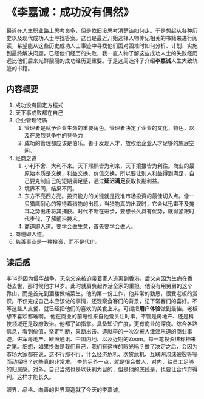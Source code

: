 # 《李嘉诚：成功没有偶然》

最近在人生职业路上思考良多，但是依旧没思考清楚该如何走。于是想起从各种历史以及现代成功人士寻找答案。这也是最近开始选择人物传记相关的书籍来进行阅读，希望能从这些历史成功人士事迹中寻找他们面对困难时如何分析、计划、实施到最终解决问题，已经他们经历的失败，我一直人物了解这些成功人士的失败经历远比他们后来光鲜靓丽的成功经历更重要。于是这周选择了介绍**李嘉诚**人生大致轨迹的书籍。

## 内容概要
1. 成功没有固定方程式
2. 天下事成败都在自己
3. 企业管理特质
   1. 管理者是赋予企业生命的重要角色。管理者决定了企业的文化，特色，以及在激烈竞争中的竞争力
   2. 成功的管理都应该是伯乐。善于发现人才，放权给企业人才足够的施展空间。
4. 经商之道
   1. 小利不舍、大利不来。天下熙熙皆为利来，天下攘攘皆为利往。商业的最原始本质是交换，利益交换、价值交换。所以要让别人利益得到满足，自己要克制自己的短期满足感，通过**延迟满足**获取长期利益。
   2. 境界不同，结果不同。
   3. 东方不亮西方亮。投资能力的关键就是找准市场投资的最佳切入点。像一只猎鹰耐心的等待着猎物的出现，当猎物真的出现时，它会以迅雷不及掩耳之势出击将其捕获。时代不断在进步，要想长久具有优势，就得紧跟时代步伐，了解前沿技术。
   4. 商道即人道。要学会做生意，首先要学会做人。
5. 商道即人道。
6. 慈善事业是一种投资，而不是代价。


## 读后感
李14岁因为侵华战争，无奈父亲被迫带着家人逃离到香港，后父亲因为生病在香港去世，那时候他才14岁。此时就肩负起养活全家的重担。他没有用舅舅的这个靠山，而是首先到酒楼做端菜生。他的第一份工作，他非常的勤恳，很受老板的赏识。不仅完成自己本应该做的事情，还观察食客们的背景，记下常客们的喜好。不等这些人点餐，就已经把他们的喜欢的美食上来。可谓把**用户体验**做到最佳。老板想不喜欢都难啊。
他在商业的前瞻性来自他爱关注时事，不管是房地产、还是科技领域还是政府政治。他都了如指掌。具备知识广度，更有商业的深度。综合各路信息，看到价值，坚定判断，果断出击。造就李的一次次被人津津乐道的商业事迹。进军房地产、欧洲通讯、中国内地、以及近期的Zoom。每一笔投资堪称神来之笔。细想，如果换做是我们自己，我们有这样的眼光吗？做了决定之后，会因为市场大家都在说，这不行那不行，什么经济危机、次贷危机、互联网泡沫破裂等等而动摇吗？这些真的非常难。
李的另外一点，就是很会做人，对内，给员工足够的归属感。对外，自己当然也是以获利为目的，但是他的底线是，也要让合作方得利。这样才能长久。

眼界、品格、向善的世界观造就了今天的李嘉诚。
